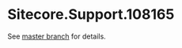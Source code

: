 # Sitecore.Support.108165

See [master branch](https://github.com/sitecoresupport/Sitecore.Support.108165) for details.